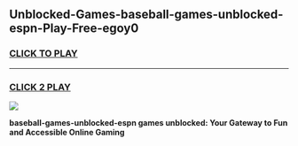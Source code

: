 
## Unblocked-Games-baseball-games-unblocked-espn-Play-Free-egoy0
<h3>
<a href="https://premium76.site?title=baseball-games-unblocked-espn&ref=22A">CLICK TO PLAY</a></h3>
<hr>

<h3>
<a href="https://premium76.site?title=baseball-games-unblocked-espn&ref=22A">CLICK 2 PLAY</a>
  
</h3>

<a href="https://premium76.site?title=baseball-games-unblocked-espn&ref=22A"><img src="https://clearcache.store/games.png"></a>


**baseball-games-unblocked-espn games unblocked: Your Gateway to Fun and Accessible Online Gaming**
